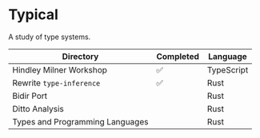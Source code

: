# Typical

A study of type systems.

| Directory                       | Completed | Language   |
| ------------------------------- | --------- | ---------- |
| Hindley Milner Workshop         | ✅        | TypeScript |
| Rewrite `type-inference`        | ✅        | Rust       |
| Bidir Port                      |           | Rust       |
| Ditto Analysis                  |           | Rust       |
| Types and Programming Languages |           | Rust       |